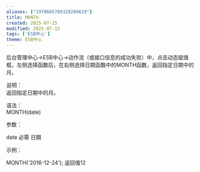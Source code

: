 ```yaml
---
aliases: ["1970685709328206619"]
title: MONTH
created: 2025-07-15
modified: 2025-07-15
tags: ['ESB中心']
theme: ESB中心
---
```


后台管理中心->ESB中心->动作流（或接口信息的成功失败）中，点击动态赋值框，左侧选择函数后，在右侧选择日期函数中的MONTH函数，返回指定日期中的月。

说明：  
返回指定日期中的月。

语法：  
MONTH(date)  

参数：

date 必需 日期

示例：

MONTH('2016-12-24'); 返回值12